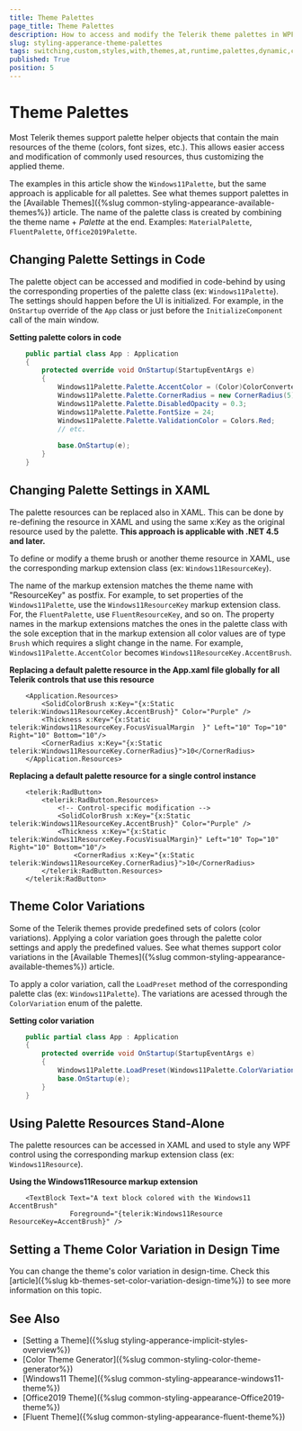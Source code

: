 ```yaml
---
title: Theme Palettes
page_title: Theme Palettes
description: How to access and modify the Telerik theme palettes in WPF.
slug: styling-apperance-theme-palettes
tags: switching,custom,styles,with,themes,at,runtime,palettes,dynamic,change,update
published: True
position: 5
---
```


# Theme Palettes

Most Telerik themes support palette helper objects that contain the main resources of the theme (colors, font sizes, etc.). This allows easier access and modification of commonly used resources, thus customizing the applied theme. 

The examples in this article show the `Windows11Palette`, but the same approach is applicable for all palettes. See what themes support palettes in the [Available Themes]({%slug common-styling-appearance-available-themes%}) article. The name of the palette class is created by combining the theme name + *Palette* at the end. Examples: `MaterialPalette`, `FluentPalette`, `Office2019Palette`.

## Changing Palette Settings in Code

The palette object can be accessed and modified in code-behind by using the corresponding properties of the palette class (ex: `Windows11Palette`). The settings should happen before the UI is initialized. For example, in the `OnStartup` override of the `App` class or just before the `InitializeComponent` call of the main window.

__Setting palette colors in code__
```C#
	public partial class App : Application
    {
        protected override void OnStartup(StartupEventArgs e)
        {
            Windows11Palette.Palette.AccentColor = (Color)ColorConverter.ConvertFromString("#27C106");
            Windows11Palette.Palette.CornerRadius = new CornerRadius(5);
            Windows11Palette.Palette.DisabledOpacity = 0.3;
            Windows11Palette.Palette.FontSize = 24;
            Windows11Palette.Palette.ValidationColor = Colors.Red;
            // etc.
            
            base.OnStartup(e);
        }
    }
```

## Changing Palette Settings in XAML
 
The palette resources can be replaced also in XAML. This can be done by re-defining the resource in XAML and using the same x:Key as the original resource used by the palette. __This approach is applicable with .NET 4.5 and later.__

To define or modify a theme brush or another theme resource in XAML, use the corresponding markup extension class (ex: `Windows11ResourceKey`). 

The name of the markup extension matches the theme name with "ResourceKey" as postfix. For example, to set properties of the `Windows11Palette`, use the `Windows11ResourceKey` markup extension class. For, the `FluentPalette`, use `FluentResourceKey`,  and so on. The property names in the markup extensions matches the ones in the palette class with the sole exception that in the markup extension all color values are of type `Brush` which requires a slight change in the name. For example, `Windows11Palette.AccentColor` becomes `Windows11ResourceKey.AccentBrush`.

__Replacing a default palette resource in the App.xaml file globally for all Telerik controls that use this resource__
```XAML
	<Application.Resources>
		<SolidColorBrush x:Key="{x:Static telerik:Windows11ResourceKey.AccentBrush}" Color="Purple" />
  		<Thickness x:Key="{x:Static telerik:Windows11ResourceKey.FocusVisualMargin  }" Left="10" Top="10" Right="10" Bottom="10"/>
		<CornerRadius x:Key="{x:Static telerik:Windows11ResourceKey.CornerRadius}">10</CornerRadius>
	</Application.Resources>
```

__Replacing a default palette resource for a single control instance__
```XAML
	<telerik:RadButton>
		<telerik:RadButton.Resources>
			<!-- Control-specific modification -->
			<SolidColorBrush x:Key="{x:Static telerik:Windows11ResourceKey.AccentBrush}" Color="Purple" />   			
   			<Thickness x:Key="{x:Static telerik:Windows11ResourceKey.FocusVisualMargin}" Left="10" Top="10" Right="10" Bottom="10"/>
      			<CornerRadius x:Key="{x:Static telerik:Windows11ResourceKey.CornerRadius}">10</CornerRadius>
		</telerik:RadButton.Resources>
	</telerik:RadButton>
```

## Theme Color Variations

Some of the Telerik themes provide predefined sets of colors (color variations). Applying a color variation goes through the palette color settings and apply the predefined values. See what themes support color variations in the [Available Themes]({%slug common-styling-appearance-available-themes%}) article. 

To apply a color variation, call the `LoadPreset` method of the corresponding palette clas (ex: `Windows11Palette`). The variations are acessed through the `ColorVariation` enum of the palette.

__Setting color variation__
```C#
	public partial class App : Application
    {
        protected override void OnStartup(StartupEventArgs e)
        {
            Windows11Palette.LoadPreset(Windows11Palette.ColorVariation.Dark);
            base.OnStartup(e);
        }
    }
```	

## Using Palette Resources Stand-Alone

The palette resources can be accessed in XAML and used to style any WPF control using the corresponding markup extension class (ex: `Windows11Resource`). 

__Using the Windows11Resource markup extension__
```XAML
	<TextBlock Text="A text block colored with the Windows11 AccentBrush" 
			   Foreground="{telerik:Windows11Resource ResourceKey=AccentBrush}" />
```

## Setting a Theme Color Variation in Design Time

You can change the theme's color variation in design-time. Check this [article]({%slug kb-themes-set-color-variation-design-time%}) to see more information on this topic.

## See Also  
* [Setting a Theme]({%slug styling-apperance-implicit-styles-overview%})
* [Color Theme Generator]({%slug common-styling-color-theme-generator%})
* [Windows11 Theme]({%slug common-styling-appearance-windows11-theme%})
* [Office2019 Theme]({%slug common-styling-appearance-Office2019-theme%})
* [Fluent Theme]({%slug common-styling-appearance-fluent-theme%})
